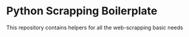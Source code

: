 # Python Scrapping Boilerplate

This repository contains helpers for all the web-scrapping basic needs
